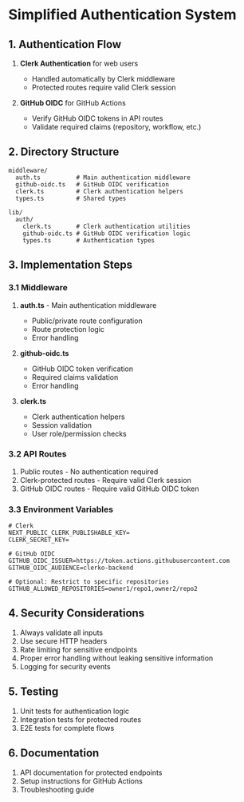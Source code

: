 # Simplified Authentication System

## 1. Authentication Flow

1. **Clerk Authentication** for web users
   - Handled automatically by Clerk middleware
   - Protected routes require valid Clerk session

2. **GitHub OIDC** for GitHub Actions
   - Verify GitHub OIDC tokens in API routes
   - Validate required claims (repository, workflow, etc.)

## 2. Directory Structure

```
middleware/
  auth.ts          # Main authentication middleware
  github-oidc.ts   # GitHub OIDC verification
  clerk.ts         # Clerk authentication helpers
  types.ts         # Shared types

lib/
  auth/
    clerk.ts       # Clerk authentication utilities
    github-oidc.ts # GitHub OIDC verification logic
    types.ts       # Authentication types
```

## 3. Implementation Steps

### 3.1 Middleware

1. **auth.ts** - Main authentication middleware
   - Public/private route configuration
   - Route protection logic
   - Error handling

2. **github-oidc.ts**
   - GitHub OIDC token verification
   - Required claims validation
   - Error handling

3. **clerk.ts**
   - Clerk authentication helpers
   - Session validation
   - User role/permission checks

### 3.2 API Routes

1. Public routes - No authentication required
2. Clerk-protected routes - Require valid Clerk session
3. GitHub OIDC routes - Require valid GitHub OIDC token

### 3.3 Environment Variables

```
# Clerk
NEXT_PUBLIC_CLERK_PUBLISHABLE_KEY=
CLERK_SECRET_KEY=

# GitHub OIDC
GITHUB_OIDC_ISSUER=https://token.actions.githubusercontent.com
GITHUB_OIDC_AUDIENCE=clerko-backend

# Optional: Restrict to specific repositories
GITHUB_ALLOWED_REPOSITORIES=owner1/repo1,owner2/repo2
```

## 4. Security Considerations

1. Always validate all inputs
2. Use secure HTTP headers
3. Rate limiting for sensitive endpoints
4. Proper error handling without leaking sensitive information
5. Logging for security events

## 5. Testing

1. Unit tests for authentication logic
2. Integration tests for protected routes
3. E2E tests for complete flows

## 6. Documentation

1. API documentation for protected endpoints
2. Setup instructions for GitHub Actions
3. Troubleshooting guide
